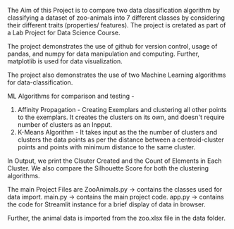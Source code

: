 
The Aim of this Project is to compare two data classification algorithm by classifying a dataset of zoo-animals into 7 different classes by considering their different traits (properties/ features). 
The project is cretated as part of a Lab Project for Data Science Course.

The project demonstrates the use of github for version control, usage of pandas, and numpy for data manipulation and computing. Further, matplotlib is used  for data visualization.

The project also demonstrates the use of two Machine Learning algorithms for data-classification.



ML Algorithms for comparison and testing - 
1. Affinity Propagation - Creating Exemplars and clustering all other points to the exemplars. It creates the clusters on its own, and doesn't require number of clusters as an Inpput. 
2. K-Means Algorithm - It takes input as the the number of clusters and clusters the data points as per the distance between a centroid-cluster points and points with minimum distance to the same cluster.

In Output, we print the Clsuter Created and the Count of Elements in Each Cluster. 
We also compare the Silhouette Score for both the clustering algorithms.


The main Project Files are 
ZooAnimals.py -> contains the classes used for data import.
main.py -> contains the main project code.
app.py -> contains the code for Streamlit instance for a brief display of data in browser.

Further, the animal data is imported from the zoo.xlsx file in the data folder.
